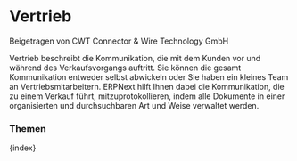 # Vertrieb
<span class="text-muted contributed-by">Beigetragen von CWT Connector & Wire Technology GmbH</span>

Vertrieb beschreibt die Kommunikation, die mit dem Kunden vor und während des Verkaufsvorgangs auftritt. Sie können die gesamt Kommunikation entweder selbst abwickeln oder Sie haben ein kleines Team an Vertriebsmitarbeitern. ERPNext hilft Ihnen dabei die Kommunikation, die zu einem Verkauf führt, mitzuprotokollieren, indem alle Dokumente in einer organisierten und durchsuchbaren Art und Weise verwaltet werden.

### Themen

{index}
